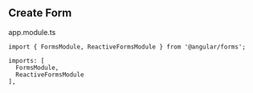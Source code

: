 ## Create Form
app.module.ts
```
import { FormsModule, ReactiveFormsModule } from '@angular/forms';

imports: [
  FormsModule,
  ReactiveFormsModule
],
```